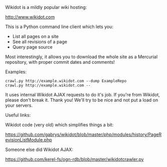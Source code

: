 Wikidot is a mildly popular wiki hosting:

  http://www.wikidot.com

This is a Python command line client which lets you:

* List all pages on a site
* See all revisions of a page
* Query page source

Most interestingly, it allows you to download the whole site as a Mercurial repository, with proper commit dates and comments!

Examples:

    crawl.py http://example.wikidot.com --dump ExampleRepo
    crawl.py http://example.wikidot.com --

It uses internal Wikidot AJAX requests to do it's job. If you're from Wikidot, please don't break it. Thank you! We'll try to be nice and not put a load on your servers.

Useful links:

Wikidot code (very old) which simplifies things a bit:

  https://github.com/gabrys/wikidot/blob/master/php/modules/history/PageRevisionListModule.php

Someone else did Wikidot AJAX:

  https://github.com/kerel-fs/ogn-rdb/blob/master/wikidotcrawler.py